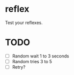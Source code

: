 # reflex
Test your reflexes.

# TODO

 - [ ] Random wait 1 to 3 seconds
 - [ ] Random tries 3 to 5
 - [ ] Retry?